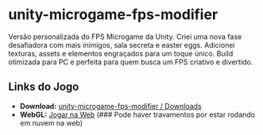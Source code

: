 # unity-microgame-fps-modifier
Versão personalizada do FPS Microgame da Unity. Criei uma nova fase desafiadora com mais inimigos, sala secreta e easter eggs. Adicionei texturas, assets e elementos engraçados para um toque único. Build otimizada para PC e perfeita para quem busca um FPS criativo e divertido.

## Links do Jogo

- **Download:** [unity-microgame-fps-modifier / Downloads](./Downloads/)
- **WebGL:** [Jogar na Web](https://play.unity.com/en/games/27e62250-c053-456f-8e81-1a33164bec93/webgl-builds) (### Pode haver travamentos por estar rodando em nuvem na web)
